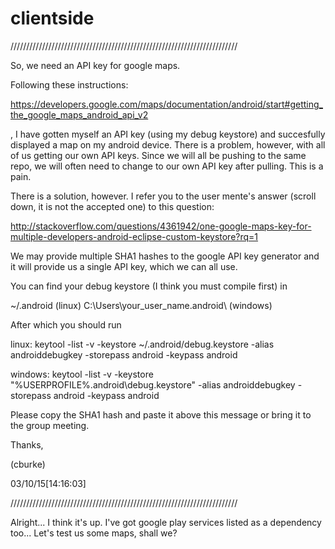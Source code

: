 # clientside


////////////////////////////////////////////////////////////////////////

So, we need an API key for google maps.

Following these instructions:

https://developers.google.com/maps/documentation/android/start#getting_the_google_maps_android_api_v2

, I have gotten myself an API key (using my debug keystore) and succesfully displayed a map on my android device.
There is a problem, however, with all of us getting our own API keys. Since we will all be pushing to the same repo, we will often need to change to our own API key after pulling. This is a pain.

There is a solution, however. I refer you to the user mente's answer (scroll down, it is not the accepted one) to this question:

http://stackoverflow.com/questions/4361942/one-google-maps-key-for-multiple-developers-android-eclipse-custom-keystore?rq=1

We may provide multiple SHA1 hashes to the google API key generator and it will provide us a single API key, which we can all use.

You can find your debug keystore (I think you must compile first) in


~/.android (linux)
C:\Users\your_user_name\.android\ (windows)

After which you should run

linux:
keytool -list -v -keystore ~/.android/debug.keystore -alias androiddebugkey -storepass android -keypass android

windows:
keytool -list -v -keystore "%USERPROFILE%\.android\debug.keystore" -alias androiddebugkey -storepass android -keypass android

Please copy the SHA1 hash and paste it above this message or bring it to the group meeting.

Thanks,

(cburke)

03/10/15[14:16:03]

////////////////////////////////////////////////////////////////////////




Alright... I think it's up. I've got google play services listed as a dependency too... Let's test us some maps, shall we?

